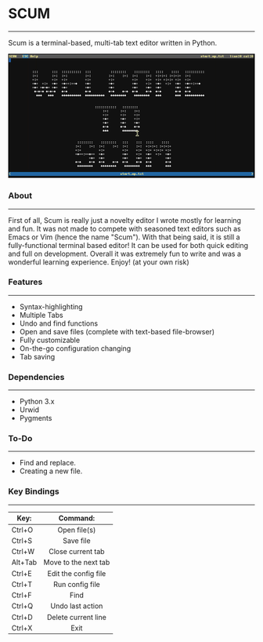 # SCUM
------------
Scum is a terminal-based, multi-tab text editor written in Python.

![](https://github.com/CCareaga/scum/blob/master/docs/scum.gif?raw=true "Scum in urxvt!")

### About
------------
First of all, Scum is really just a novelty editor I wrote mostly for learning and fun. It was not made to compete with
seasoned text editors such as Emacs or Vim (hence the name "Scum"). With that being said, it is still a fully-functional
terminal based editor! It can be used for both quick editing and full on development. Overall it was extremely fun to write
and was a wonderful learning experience. Enjoy! (at your own risk)

### Features
------------
  - Syntax-highlighting
  - Multiple Tabs
  - Undo and find functions
  - Open and save files (complete with text-based file-browser)
  - Fully customizable
  - On-the-go configuration changing
  - Tab saving

### Dependencies
------------
 - Python 3.x
 - Urwid
 - Pygments

### To-Do
------------
- Find and replace.
- Creating a new file.

### Key Bindings
------------
| Key:    | Command:              |
| ------- |:---------------------:|
| Ctrl+O  | Open file(s)          |
| Ctrl+S  | Save file             |
| Ctrl+W  | Close current tab     |
| Alt+Tab | Move to the next tab  |
| Ctrl+E  | Edit the config file  |
| Ctrl+T  | Run config file       |
| Ctrl+F  | Find                  |
| Ctrl+Q  | Undo last action      |
| Ctrl+D  | Delete current line   |
| Ctrl+X  | Exit                  |

